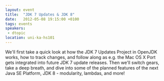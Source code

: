 ```yaml
---
layout: event
title:  "JDK 7 Updates & JDK 8"
date:   2012-05-08 19:15:00 +0100
tags: events
speakers:
 - dtopic
location: uni-ka-hs101
---
```


We'll first take a quick look at how the JDK 7 Updates Project in OpenJDK works, how to track changes, and follow along as e.g. the Mac OS X Port gets integrated into future JDK 7 update releases. Then we'll switch gears, take a deep breath, and dive into some of the planned features of the next Java SE Platform, JDK 8 - modularity, lambdas, and more!
